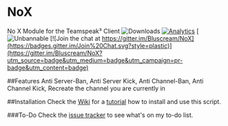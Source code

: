 # NoX
No X Module for the Teamspeak³ Client ![Downloads](https://img.shields.io/github/downloads/Bluscream/NoX/total.svg)
[![Analytics](https://ga-beacon.appspot.com/UA-70678518-1/NoX/readme)](https://github.com/igrigorik/ga-beacon)
[![Unbannable](https://img.shields.io/badge/Unbannable-100%25-red.svg)
[![Join the chat at https://gitter.im/Bluscream/NoX](https://badges.gitter.im/Join%20Chat.svg?style=plastic)](https://gitter.im/Bluscream/NoX?utm_source=badge&utm_medium=badge&utm_campaign=pr-badge&utm_content=badge)


##Features
Anti Server-Ban,
Anti Server Kick,
Anti Channel-Ban,
Anti Channel Kick,
Recreate the channel you are currently in


##Installation
Check the [Wiki](https://github.com/Bluscream/NoX/wiki) for a [tutorial](https://github.com/Bluscream/NoX/wiki/Installation-Tutorial) how to install and use this script.

###To-Do
Check the [issue tracker](https://github.com/Bluscream/NoX/issues?utf8=%E2%9C%93&q=is%3Aissue+is%3Aopen+%5BTo-do%5D) to see what's on my to-do list.
